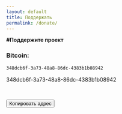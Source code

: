 ```yaml
---
layout: default
title: Поддержать
permalink: /donate/
---
```

<p><b>#Поддержите проект</b></p>

### Bitcoin:

```html
348dcb6f-3a73-48a8-86dc-4383b1b08942
```
<div id="code">348dcb6f-3a73-48a8-86dc-4383b1b08942</div>
<p class="buttons">
<br>
</p>
<button class="glo" id="copy">Копировать адрес</button>
